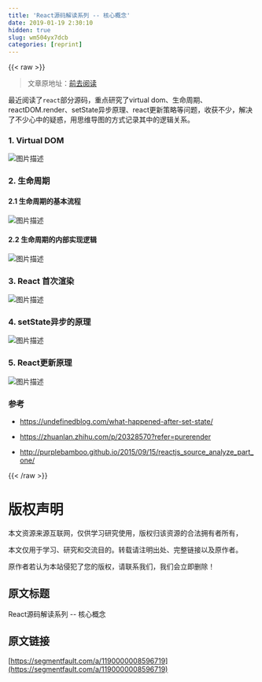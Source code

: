 ```yaml
---
title: 'React源码解读系列 -- 核心概念' 
date: 2019-01-19 2:30:10
hidden: true
slug: wm504yx7dcb
categories: [reprint]
---
```


{{< raw >}}

                    
<blockquote><p>文章原地址：<a href="http://zhenhua-lee.github.io/react/react.html" rel="nofollow noreferrer" target="_blank">前去阅读</a></p></blockquote>
<p>最近阅读了<code>react</code>部分源码，重点研究了virtual dom、生命周期、reactDOM.render、setState异步原理、react更新策略等问题，收获不少，解决了不少心中的疑惑，用思维导图的方式记录其中的逻辑关系。</p>
<h3 id="articleHeader0">1. Virtual DOM</h3>
<p><span class="img-wrap"><img data-src="/img/bVKex3?w=1715&amp;h=709" src="https://static.alili.tech/img/bVKex3?w=1715&amp;h=709" alt="图片描述" title="图片描述" style="cursor: pointer; display: inline;"></span></p>
<h3 id="articleHeader1">2. 生命周期</h3>
<h4>2.1 生命周期的基本流程</h4>
<p><span class="img-wrap"><img data-src="/img/bVKeyj?w=1454&amp;h=794" src="https://static.alili.tech/img/bVKeyj?w=1454&amp;h=794" alt="图片描述" title="图片描述" style="cursor: pointer; display: inline;"></span></p>
<h4>2.2 生命周期的内部实现逻辑</h4>
<p><span class="img-wrap"><img data-src="/img/bVKeyp?w=1541&amp;h=619" src="https://static.alili.tech/img/bVKeyp?w=1541&amp;h=619" alt="图片描述" title="图片描述" style="cursor: pointer; display: inline;"></span></p>
<h3 id="articleHeader2">3. React 首次渲染</h3>
<p><span class="img-wrap"><img data-src="/img/bVKeyv?w=1263&amp;h=641" src="https://static.alili.tech/img/bVKeyv?w=1263&amp;h=641" alt="图片描述" title="图片描述" style="cursor: pointer; display: inline;"></span></p>
<h3 id="articleHeader3">4. setState异步的原理</h3>
<p><span class="img-wrap"><img data-src="/img/bVKeyw?w=712&amp;h=207" src="https://static.alili.tech/img/bVKeyw?w=712&amp;h=207" alt="图片描述" title="图片描述" style="cursor: pointer; display: inline;"></span></p>
<h3 id="articleHeader4">5. React更新原理</h3>
<p><span class="img-wrap"><img data-src="/img/bVKeyx?w=1485&amp;h=613" src="https://static.alili.tech/img/bVKeyx?w=1485&amp;h=613" alt="图片描述" title="图片描述" style="cursor: pointer; display: inline;"></span></p>
<h3 id="articleHeader5">参考</h3>
<ul>
<li><p><a href="https://undefinedblog.com/what-happened-after-set-state/" rel="nofollow noreferrer" target="_blank">https://undefinedblog.com/what-happened-after-set-state/</a></p></li>
<li><p><a href="https://zhuanlan.zhihu.com/p/20328570?refer=purerender" rel="nofollow noreferrer" target="_blank">https://zhuanlan.zhihu.com/p/20328570?refer=purerender</a></p></li>
<li><p><a href="http://purplebamboo.github.io/2015/09/15/reactjs_source_analyze_part_one/" rel="nofollow noreferrer" target="_blank">http://purplebamboo.github.io/2015/09/15/reactjs_source_analyze_part_one/</a></p></li>
</ul>

                
{{< /raw >}}

# 版权声明
本文资源来源互联网，仅供学习研究使用，版权归该资源的合法拥有者所有，

本文仅用于学习、研究和交流目的。转载请注明出处、完整链接以及原作者。

原作者若认为本站侵犯了您的版权，请联系我们，我们会立即删除！

## 原文标题
React源码解读系列 -- 核心概念

## 原文链接
[https://segmentfault.com/a/1190000008596719](https://segmentfault.com/a/1190000008596719)

